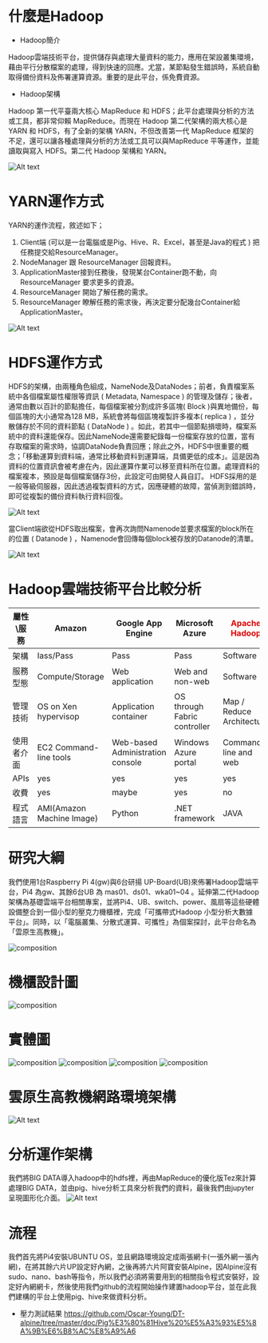 # 什麼是Hadoop

* Hadoop簡介

Hadoop雲端技術平台，提供儲存與處理大量資料的能力，應用在架設叢集環境，藉由平行分散檔案的處理，得到快速的回應。尤當，某節點發生錯誤時，系統自動取得備份資料及佈署運算資源。重要的是此平台，係免費資源。

* Hadoop架構

Hadoop 第一代平臺兩大核心 MapReduce 和 HDFS；此平台處理與分析的方法或工具，都非常仰賴 MapReduce。而現在 Hadoop 第二代架構的兩大核心是 YARN 和 HDFS，有了全新的架構 YARN，不但改善第一代 MapReduce 框架的不足，還可以讓各種處理與分析的方法或工具可以與MapReduce 平等運作，並能讀取與寫入 HDFS。第二代 Hadoop 架構和 YARN。

![Alt text](https://raw.githubusercontent.com/WL107/data/main/hadoop%E6%9E%B6%E6%A7%8B.JPG)

# YARN運作方式

YARN的運作流程，敘述如下；
1.	Client端 (可以是一台電腦或是Pig、Hive、R、Excel，甚至是Java的程式 ) 把任務提交給ResourceManager。
2.	NodeManager 跟 ResourceManager 回報資料。
3.	ApplicationMaster接到任務後，發現某台Container跑不動，向ResourceManager 要求更多的資源。
4.	ResourceManager 開始了解任務的需求。
5.	ResourceManager 瞭解任務的需求後，再決定要分配幾台Container給ApplicationMaster。


![Alt text](https://raw.githubusercontent.com/WL107/data/main/YARN%E6%9E%B6%E6%A7%8B.jpg)


# HDFS運作方式

HDFS的架構，由兩種角色組成，NameNode及DataNodes；前者，負責檔案系統中各個檔案屬性權限等資訊 ( Metadata, Namespace ) 的管理及儲存；後者，通常由數以百計的節點擔任，每個檔案被分割成許多區塊( Block )與異地備份，每個區塊的大小通常為128 MB，系統會將每個區塊複製許多複本( replica ) ，並分散儲存於不同的資料節點 ( DataNode ) 。如此，若其中一個節點損壞時，檔案系統中的資料還能保存。因此NameNode還需要紀錄每一份檔案存放的位置，當有存取檔案的需求時，協調DataNode負責回應；除此之外，HDFS中很重要的概念；「移動運算到資料端，通常比移動資料到運算端，具備更低的成本」。這是因為資料的位置資訊會被考慮在內，因此運算作業可以移至資料所在位置。處理資料的檔案複本，預設是每個檔案儲存3份，此設定可由開發人員自訂。 HDFS採用的是一般等級伺服器，因此透過複製資料的方式，因應硬體的故障，當偵測到錯誤時，即可從複製的備份資料執行資料回復。

![Alt text](https://raw.githubusercontent.com/WL107/data/main/hdfs%E6%9E%B6%E6%A7%8B.png)

當Client端欲從HDFS取出檔案，會再次詢問Namenode並要求檔案的block所在的位置 ( Datanode ) ，Namenode會回傳每個block被存放的Datanode的清單。

![Alt text](https://raw.githubusercontent.com/WL107/data/main/hdfs%E6%9E%B6%E6%A7%8B2.png)


# Hadoop雲端技術平台比較分析

|屬性\服務|Amazon|Google App Engine|Microsoft Azure|<font color="#dd0000">Apache Hadoop</font><br />|
|----|----|----|----|----|
|架構|Iass/Pass|Pass|Pass|Software|
|服務型態|Compute/Storage|Web application|Web and non-web|Software|
|管理技術|OS on Xen hypervisop|Application container|OS through Fabric controller|Map / Reduce Architecture|
|使用者介面|EC2 Command-line tools|Web-based Administration console|Windows Azure portal|Command line and web|
|APIs|yes|yes|yes|yes|
|收費|yes|maybe|yes|no|
|程式語言|AMI(Amazon Machine Image)|Python|.NET framework|JAVA|


# 研究大綱

我們使用1台Raspberry Pi 4(gw)與6台研揚 UP-Board(UB)來佈署Hadoop雲端平台，Pi4 為gw、其餘6台UB 為 mas01、ds01、wka01~04 。延伸第二代Hadoop架構為基礎雲端平台相關專案，並將Pi4、UB、switch、power、風扇等這些硬體設備整合到一個小型的壓克力機櫃裡，完成「可攜帶式Hadoop 小型分析大數據平台」。同時，以「電腦叢集、分散式運算、可攜性」為個案探討，此平台命名為「雲原生高教機」。

![composition](https://github.com/Oscar-Young/DT-alpine/blob/master/doc/picture/1603965913790.jpg)

# 機櫃設計圖
![composition](https://raw.githubusercontent.com/WL107/data/main/%E6%A9%9F%E6%AB%83.jpg)


# 實體圖

![composition](https://raw.githubusercontent.com/WL107/data/main/444503.jpg)
![composition](https://raw.githubusercontent.com/WL107/data/main/444502.jpg)
![composition](https://raw.githubusercontent.com/WL107/data/main/444501.jpg)
![composition](https://raw.githubusercontent.com/WL107/data/main/444500.jpg)


# 雲原生高教機網路環境架構
![Alt text](https://raw.githubusercontent.com/WL107/data/main/%E6%9E%B6%E6%A7%8B%E5%9C%96.PNG)

# 分析運作架構
我們將BIG DATA導入hadoop中的hdfs裡，再由MapReduce的優化版Tez來計算處理BIG DATA，並由pig、hive分析工具來分析我們的資料，最後我們由jupyter呈現圖形化介面。
![Alt text](https://raw.githubusercontent.com/WL107/data/main/%E5%88%86%E6%9E%90%E6%9E%B6%E6%A7%8B.PNG)

# 流程
我們首先將Pi4安裝UBUNTU OS，並且網路環境設定成兩張網卡(一張外網一張內網)，在將其餘六片UP設定好內網，之後再將六片阿寶安裝Alpine，因Alpine沒有sudo、nano、bash等指令，所以我們必須將需要用到的相關指令程式安裝好，設定好內網網卡，然後使用我們github的流程開始操作建置hadoop平台，並在此我們建構的平台上使用pig、hive來做資料分析。
* 壓力測試結果
https://github.com/Oscar-Young/DT-alpine/tree/master/doc/Pig%E3%80%81Hive%20%E5%A3%93%E5%8A%9B%E6%B8%AC%E8%A9%A6
